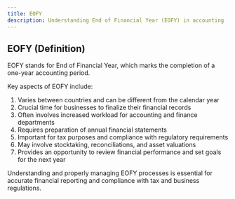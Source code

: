 ```yaml
---
title: EOFY
description: Understanding End of Financial Year (EOFY) in accounting
---
```

## EOFY (Definition)
EOFY stands for End of Financial Year, which marks the completion of a one-year accounting period.

Key aspects of EOFY include:
1. Varies between countries and can be different from the calendar year
2. Crucial time for businesses to finalize their financial records
3. Often involves increased workload for accounting and finance departments
4. Requires preparation of annual financial statements
5. Important for tax purposes and compliance with regulatory requirements
6. May involve stocktaking, reconciliations, and asset valuations
7. Provides an opportunity to review financial performance and set goals for the next year

Understanding and properly managing EOFY processes is essential for accurate financial reporting and compliance with tax and business regulations.